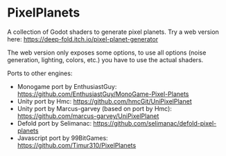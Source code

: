 # PixelPlanets

A collection of Godot shaders to generate pixel planets. Try a web version here: https://deep-fold.itch.io/pixel-planet-generator

The web version only exposes some options, to use all options (noise generation, lighting, colors, etc.) you have to use the actual shaders.

Ports to other engines:
 * Monogame port by EnthusiastGuy: https://github.com/EnthusiastGuy/MonoGame-Pixel-Planets
 * Unity port by Hmc: https://github.com/hmcGit/UniPixelPlanet
 * Unity port by Marcus-garvey (based on port by Hmc): https://github.com/marcus-garvey/UniPixelPlanet
 * Defold port by Selimanac: https://github.com/selimanac/defold-pixel-planets
 * Javascript port by 99BitGames: https://github.com/Timur310/PixelPlanets
